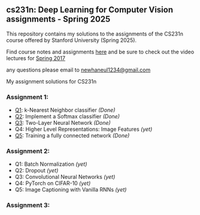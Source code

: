 ## cs231n: Deep Learning for Computer Vision assignments - Spring 2025

This repository contains my solutions to the assignments of the CS231n course offered by Stanford University (Spring 2025).

Find course notes and assignments [here](https://cs231n.stanford.edu/) and be sure to check out the video lectures for [Spring 2017](https://youtu.be/vT1JzLTH4G4?si=p25ugrpBac6TBmlF)

any questions please email to newhaneul1234@gmail.com

My assignment solutions for CS231n <br/>

### Assignment 1:
- [Q1](assignment1/knn.ipynb): k-Nearest Neighbor classifier *(Done)*<br/>
- [Q2](assignment1/softmax.ipynb): Implement a Softmax classifier *(Done)*<br/>
- [Q3](assignment1/two_layer_net.ipynb): Two-Layer Neural Network *(Done)*<br/>
- Q4: Higher Level Representations: Image Features *(yet)*<br/>
- [Q5](assignment1/cs231n/classifiers/fc_net.py): Training a fully connected network *(Done)*<br/>

### Assignment 2:
- Q1: Batch Normalization *(yet)*<br/>
- Q2: Dropout *(yet)*<br/>
- Q3: Convolutional Neural Networks *(yet)*<br/>
- Q4: PyTorch on CIFAR-10 *(yet)*<br/>
- Q5: Image Captioning with Vanilla RNNs *(yet)*<br/>

### Assignment 3:
